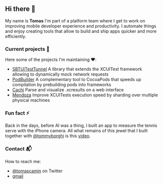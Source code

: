 ## Hi there 👋

My name is **Tomas** I'm part of a platform team where I get to work on improving mobile developer experience and productivity. I automate things and enjoy creating tools that allow to build and ship apps quicker and more efficiently.

### Current projects 🔭

Here some of the projects I'm maintaining ❤️:

- [SBTUITestTunnel](https://github.com/Subito-it/SBTUITestTunnel) A library that extends the XCUITest framework allowing to dynamically mock network requests
- [PodBuilder](https://github.com/Subito-it/PodBuilder) A complementary tool to CocoaPods that speeds up compilation by prebuilding pods into frameworks
- [Cachi](https://github.com/Subito-it/Cachi) Parse and visualize .xcresults on a web interface
- [Mendoza](https://github.com/Subito-it/Mendoza) Improve XCUITests execution speed by sharding over multiple physical machines

### Fun fact ⚡

Back in the days, before AI was a thing, I built an app to measure the tennis serve with the iPhone camera. All what remains of this jewel that I built together with [@tommyborghi](https://twitter.com/tommyborghi) is this [video](https://www.youtube.com/watch?v=xxyR0lSPMrk).


### Contact 📬
How to reach me:

- [@tomascamin](https://twitter.com/tomascamin) on Twitter
- [gmail](mailto:t.camin@gmail.com)

